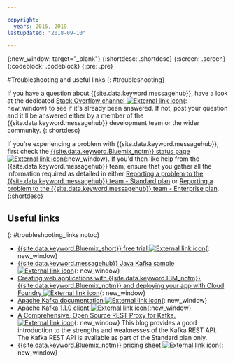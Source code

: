 ```yaml
---

copyright:
  years: 2015, 2019
lastupdated: "2018-09-10"

---
```


{:new_window: target="_blank"}
{:shortdesc: .shortdesc}
{:screen: .screen}
{:codeblock: .codeblock}
{:pre: .pre}



#Troubleshooting and useful links
{: #troubleshooting}

If you have a question about {{site.data.keyword.messagehub}}, have a look at the
dedicated [Stack Overflow channel ![External link icon](../../icons/launch-glyph.svg "External link icon")](https://stackoverflow.com/questions/tagged/ibm-eventstreams){: new_window} to see if it's already been answered.
If not, post your question and it'll be answered either by a
member of the {{site.data.keyword.messagehub}} development team or the wider
community.
{: shortdesc}

If you're experiencing a problem with {{site.data.keyword.messagehub}}, first check the [{{site.data.keyword.Bluemix_notm}} status page ![External link icon](../../icons/launch-glyph.svg "External link icon")](https://console.bluemix.net/status){:new_window}. If you'd then 
like help from the {{site.data.keyword.messagehub}} team, ensure that you gather all the information required as detailed in either [Reporting a problem to the {{site.data.keyword.messagehub}} team - Standard plan](/docs/services/EventStreams?topic=eventstreams-report_problem) or [Reporting a problem to the {{site.data.keyword.messagehub}} team - Enterprise plan](/docs/services/EventStreams?topic=eventstreams-report_problem).
{:shortdesc}

## Useful links
{: #troubleshooting_links notoc}

*  [{{site.data.keyword.Bluemix_short}} free trial ![External link icon](../../icons/launch-glyph.svg "External link icon")](https://apps.admin.ibmcloud.com/manage/trial/bluemix.html){: new_window}
*  [{{site.data.keyword.messagehub}} Java Kafka sample ![External link icon](../../icons/launch-glyph.svg "External link icon")](https://github.com/ibm-messaging/event-streams-samples/tree/master/kafka-java-console-sample){: new_window}
*  [Creating web applications with {{site.data.keyword.IBM_notm}} {{site.data.keyword.Bluemix_notm}} and deploying your
   app with Cloud Foundry ![External link icon](../../icons/launch-glyph.svg "External link icon")](http://www.ng.bluemix.net/docs/starters/install_cli.html){: new_window}
*  [Apache Kafka documentation ![External link icon](../../icons/launch-glyph.svg "External link icon")](http://kafka.apache.org/documentation.html){: new_window}
*  [Apache Kafka 1.1.0 client ![External link icon](../../icons/launch-glyph.svg "External link icon")](https://archive.apache.org/dist/kafka/1.1.0/kafka-1.1.0-src.tgz){:new_window}
*  [A Comprehensive, Open Source REST Proxy for Kafka. ![External link icon](../../icons/launch-glyph.svg "External link icon")](http://www.confluent.io/blog/a-comprehensive-open-source-rest-proxy-for-kafka/){: new_window} 
	This blog provides a good introduction to the strengths and weaknesses of the Kafka REST API. The Kafka REST API is available as part of the Standard plan only.
*  [{{site.data.keyword.Bluemix_notm}} pricing sheet ![External link icon](../../icons/launch-glyph.svg "External link icon")](https://www.ng.bluemix.net/#/pricing){: new_window}


